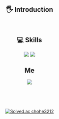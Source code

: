 <div align=center>

  
 ## 🖐 Introduction  

  <br/>
  
 ## 💻 Skills 
 <img src="https://img.shields.io/badge/JavaScript-F7DF1E?style=flat&logo=javascript&logoColor=white"/>
  <img src="https://img.shields.io/badge/React-61DAFB?style=flat&logo=React&logoColor=white"/>
 
  <br/>
  
 ## Me
  <a href="https://chohe3212.tistory.com"><img src="https://img.shields.io/badge/Tistory-000000?style=flat&logo=Tistory&logoColor=white"/></a>
  
<br/>
<br/>
<br/>
  
[![Solved.ac
chohe3212](http://mazassumnida.wtf/api/v2/generate_badge?boj=chohe3212)](https://solved.ac/chohe3212) 
</div>
